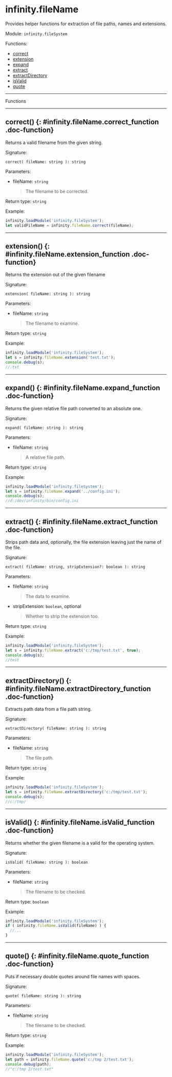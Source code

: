 ﻿# infinity.fileName

Provides helper functions for extraction of file paths, names and extensions.

Module: `infinity.fileSystem`

<div class="doc-toc" markdown="1">

<div class="doc-toc-heading">Functions:</div>

- [correct](#infinity.fileName.correct_function)
- [extension](#infinity.fileName.extension_function)
- [expand](#infinity.fileName.expand_function)
- [extract](#infinity.fileName.extract_function)
- [extractDirectory](#infinity.fileName.extractDirectory_function)
- [isValid](#infinity.fileName.isValid_function)
- [quote](#infinity.fileName.quote_function)

</div>

---

<div class="doc-heading">Functions</div>

---

## correct() {: #infinity.fileName.correct_function .doc-function}

Returns a valid filename from the given string.

Signature:
```
correct( fileName: string ): string
```

Parameters:

- fileName: `string`
  >The filename to be corrected.


Return type: `string`

Example:

```typescript
infinity.loadModule('infinity.fileSystem');
let validFileName = infinity.fileName.correct(fileName);
```

---

## extension() {: #infinity.fileName.extension_function .doc-function}

Returns the extension out of the given filename

Signature:
```
extension( fileName: string ): string
```

Parameters:

- fileName: `string`
  >The filename to examine.


Return type: `string`

Example:

```typescript
infinity.loadModule('infinity.fileSystem');
let s = infinity.fileName.extension('test.txt');
console.debug(s);
//.txt
```

---

## expand() {: #infinity.fileName.expand_function .doc-function}

Returns the given relative file path converted to an absolute one.

Signature:
```
expand( fileName: string ): string
```

Parameters:

- fileName: `string`
  >A relative file path.


Return type: `string`

Example:

```typescript
infinity.loadModule('infinity.fileSystem');
let s = infinity.fileName.expand('../config.ini');
console.debug(s);
//d:/dev/infinity/bin/config.ini
```

---

## extract() {: #infinity.fileName.extract_function .doc-function}

Strips path data and, optionally, the file extension leaving just the name of the file.

Signature:
```
extract( fileName: string, stripExtension?: boolean ): string
```

Parameters:

- fileName: `string`
  >The data to examine.

- stripExtension: `boolean`, optional
  >Whether to strip the extension too.


Return type: `string`

Example:

```typescript
infinity.loadModule('infinity.fileSystem');
let s = infinity.fileName.extract('c:/tmp/test.txt', true);
console.debug(s);
//test
```

---

## extractDirectory() {: #infinity.fileName.extractDirectory_function .doc-function}

Extracts path data from a file path string.

Signature:
```
extractDirectory( fileName: string ): string
```

Parameters:

- fileName: `string`
  >The file path.


Return type: `string`

Example:

```typescript
infinity.loadModule('infinity.fileSystem');
let s = infinity.fileName.extractDirectory('c:/tmp/test.txt');
console.debug(s);
//c:/tmp/
```

---

## isValid() {: #infinity.fileName.isValid_function .doc-function}

Returns whether the given filename is a valid for the operating system.

Signature:
```
isValid( fileName: string ): boolean
```

Parameters:

- fileName: `string`
  >The filename to be checked.


Return type: `boolean`

Example:

```typescript
infinity.loadModule('infinity.fileSystem');
if ( infinity.fileName.isValid(fileName) ) {
  //...
}
```

---

## quote() {: #infinity.fileName.quote_function .doc-function}

Puts if necessary double quotes around file names with spaces.

Signature:
```
quote( fileName: string ): string
```

Parameters:

- fileName: `string`
  >The filename to be checked.


Return type: `string`

Example:

```typescript
infinity.loadModule('infinity.fileSystem');
let path = infinity.fileName.quote('c:/tmp 2/test.txt');
console.debug(path);
//"c:/tmp 2/test.txt"
```



